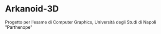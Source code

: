 # Arkanoid-3D
Progetto per l'esame di Computer Graphics, Università degli Studi di Napoli "Parthenope"
